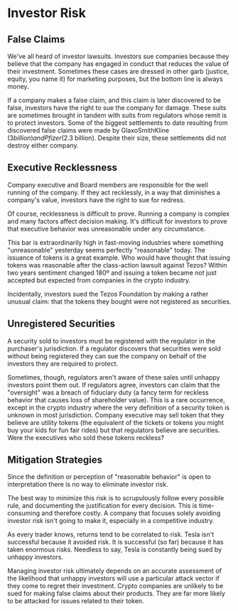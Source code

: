 # Investor Risk

## False Claims

We've all heard of investor lawsuits. Investors sue companies because they believe that the company has engaged in conduct that reduces the value of their investment. Sometimes these cases are dressed in other garb (justice, equity, you name it) for marketing purposes, but the bottom line is always money.&#x20;

If a company makes a false claim, and this claim is later discovered to be false, investors have the right to sue the company for damage. These suits are sometimes brought in tandem with suits from regulators whose remit is to protect investors. Some of the biggest settlements to date resulting from discovered false claims were made by GlaxoSmithKline ($3 billion) and Pfizer ($2.3 billion). Despite their size, these settlements did not destroy either company.&#x20;

## Executive Recklessness

Company executive and Board members are responsible for the well running of the company. If they act recklessly, in a way that diminishes a company's value, investors have the right to sue for redress.

Of course, recklessness is difficult to prove. Running a company is complex and many factors affect decision making. It's difficult for investors to prove that executive behavior was unreasonable under any circumstance.&#x20;

This bar is extraordinarily high in fast-moving industries where something "unreasonable" yesterday seems perfectly "reasonable" today. The issuance of tokens is a great example. Who would have thought that issuing tokens was reasonable after the class-action lawsuit against Tezos? Within two years sentiment changed 180º and issuing a token became not just accepted but expected from companies in the crypto industry.&#x20;

Incidentally, investors sued the Tezos Foundation by making a rather unusual claim: that the tokens they bought were not registered as securities.&#x20;

## Unregistered Securities

A security sold to investors must be registered with the regulator in the purchaser's jurisdiction. If a regulator discovers that securities were sold without being registered they can sue the company on behalf of the investors they are required to protect.&#x20;

Sometimes, though, regulators aren't aware of these sales until unhappy investors point them out. If regulators agree, investors can claim that the "oversight" was a breach of fiduciary duty (a fancy term for reckless behavior that causes loss of shareholder value). This is a rare occurrence, except in the crypto industry where the very definition of a security token is unknown in most jurisdiction. Company executive may sell token that they believe are utility tokens (the equivalent of the tickets or tokens you might buy your kids for fun fair rides) but that regulators believe are securities. Were the executives who sold these tokens reckless?&#x20;

## Mitigation Strategies

Since the definition or perception of "reasonable behavior" is open to interpretation there is no way to eliminate investor risk.

The best way to minimize this risk is to scrupulously follow every possible rule, and documenting the justification for every decision. This is time-consuming and therefore costly. A company that focuses solely avoiding investor risk isn't going to make it, especially in a competitive industry.

As every trader knows, returns tend to be correlated to risk. Tesla isn't successful because it avoided risk. It is successful (so far) because it has taken enormous risks. Needless to say, Tesla is constantly being sued by unhappy investors.&#x20;

Managing investor risk ultimately depends on an accurate assessment of the likelihood  that unhappy investors will use a particular attack vector if they come to regret their investment. Crypto companies are unlikely to be sued for making false claims about their products. They are far more likely to be attacked for issues related to their token.&#x20;
